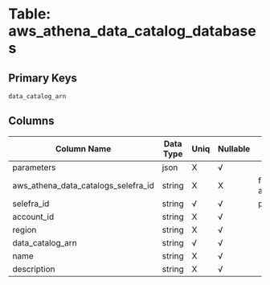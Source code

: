 # Table: aws_athena_data_catalog_databases

## Primary Keys 

```
data_catalog_arn
```


## Columns 

|  Column Name   |  Data Type  | Uniq | Nullable | Description | 
|  ----  | ----  | ----  | ----  | ---- | 
| parameters | json | X | √ |  | 
| aws_athena_data_catalogs_selefra_id | string | X | X | fk to aws_athena_data_catalogs.selefra_id | 
| selefra_id | string | √ | √ | primary keys value md5 | 
| account_id | string | X | √ |  | 
| region | string | X | √ |  | 
| data_catalog_arn | string | √ | √ |  | 
| name | string | X | √ |  | 
| description | string | X | √ |  | 


